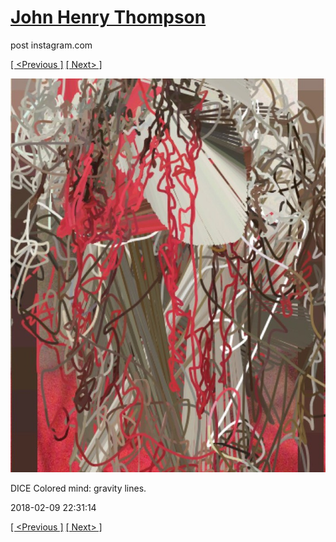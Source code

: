 # [John Henry Thompson](../README.md)
post instagram.com

[[ <Previous ]](2018-02-11-1.md) [[ Next> ]](2018-02-08-1.md)

[![](../media/2018-02-09/DICE-Colored-mind-gravity-lines.jpg)](../README.md)

DICE Colored mind: gravity lines.

2018-02-09 22:31:14

[[ <Previous ]](2018-02-11-1.md) [[ Next> ]](2018-02-08-1.md)